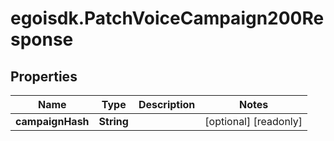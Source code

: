 # egoisdk.PatchVoiceCampaign200Response

## Properties

Name | Type | Description | Notes
------------ | ------------- | ------------- | -------------
**campaignHash** | **String** |  | [optional] [readonly] 


